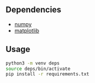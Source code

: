 
## Dependencies

* [numpy](https://numpy.org/)
* [matplotlib](https://matplotlib.org/)

## Usage

```bash
python3 -m venv deps
source deps/bin/activate
pip install -r requirements.txt

